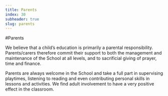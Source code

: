 ```yaml
---
title: Parents
index: 30
subheader: true
slug: parents
---
```


#Parents

We believe that a child’s education is primarily a parental responsibility. Parents/carers therefore commit their support to both the management and maintenance of the School at all levels, and to sacrificial giving of prayer, time and finance.

Parents are always welcome in the School and take a full part in supervising playtimes, listening to reading and even contributing personal skills in lessons and activities. We find adult involvement to have a very positive effect in the classroom.
